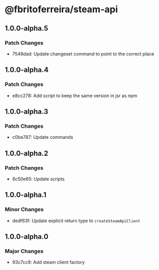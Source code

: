 # @fbritoferreira/steam-api

## 1.0.0-alpha.5

### Patch Changes

- 7549dad: Update changeset command to point to the correct place

## 1.0.0-alpha.4

### Patch Changes

- e8cc278: Add script to keep the same version in jsr as npm

## 1.0.0-alpha.3

### Patch Changes

- c0be787: Update commands

## 1.0.0-alpha.2

### Patch Changes

- 8c50e65: Update scripts

## 1.0.0-alpha.1

### Minor Changes

- dedf63f: Update explicit return type to `createSteamApiClient`

## 1.0.0-alpha.0

### Major Changes

- 93c7cc9: Add steam client factory
